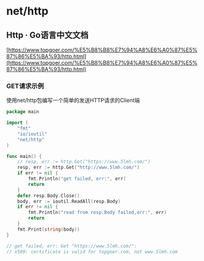 # net/http

## Http · Go语言中文文档

[https://www.topgoer.com/%E5%B8%B8%E7%94%A8%E6%A0%87%E5%87%86%E5%BA%93/http.html](https://www.topgoer.com/%E5%B8%B8%E7%94%A8%E6%A0%87%E5%87%86%E5%BA%93/http.html)

### GET请求示例

使用net/http包编写一个简单的发送HTTP请求的Client端

```go
package main

import (
	"fmt"
	"io/ioutil"
	"net/http"
)

func main() {
	// resp, err := http.Get("https://www.5lmh.com/")
	resp, err := http.Get("http://www.5lmh.com/")
	if err != nil {
		fmt.Println("get failed, err:", err)
		return
	}
	defer resp.Body.Close()
	body, err := ioutil.ReadAll(resp.Body)
	if err != nil {
		fmt.Println("read from resp.Body failed,err:", err)
		return
	}
	fmt.Print(string(body))
}

// get failed, err: Get "https://www.5lmh.com/":
// x509: certificate is valid for topgoer.com, not www.5lmh.com

```



